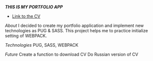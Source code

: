 ***THIS IS MY PORTFOLIO APP***

* [Link to the СV](https://pavel-khokhlov.github.io/resume_pug/)

*About*
I decided to create my portfolio application and implement new technologies as PUG & SASS. This project helps me to practice initialize setting of WEBPACK.

*Technologies*
PUG, SASS, WEBPACK

*Future*
Create a function to download CV
Do Russian version of CV
